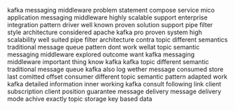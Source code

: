 kafka messaging middleware problem statement compose service mico application messaging middleware highly scalable support enterprise integration pattern driver well known proven solution support pipe filter style architecture considered apache kafka pro proven system high scalability well suited pipe filter architecture contra topic different semantics traditional message queue pattern dont work wellat topic semantic messaging middleware explored outcome want kafka messaging middleware important thing know kafka kafka topic different semantic traditional message queue kafka also log wether message consumed store last comitted offset consumer different topic semantic pattern adapted work kafka detailed information inner working kafka consult following link client subscription client position guarantee message delivery message delivery mode achive exactly topic storage key based data